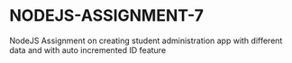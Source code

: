 # NODEJS-ASSIGNMENT-7
NodeJS Assignment on creating student administration app with different data and with auto incremented ID feature
